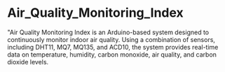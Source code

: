# Air_Quality_Monitoring_Index
"Air Quality Monitoring Index is an Arduino-based system designed to continuously monitor indoor air quality. Using a combination of sensors, including DHT11, MQ7, MQ135, and ACD10, the system provides real-time data on temperature, humidity, carbon monoxide, air quality, and carbon dioxide levels.
